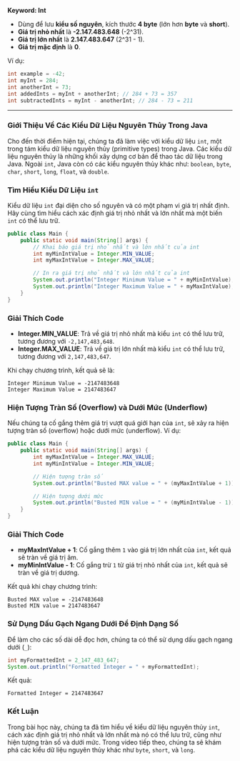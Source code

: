 **Keyword: Int**

- Dùng để lưu **kiểu số nguyên**, kích thước **4 byte** (lớn hơn **byte** và **short**).
- **Giá trị nhỏ nhất** là **-2.147.483.648** (-2^31).
- **Giá trị lớn nhất** là **2.147.483.647** (2^31 - 1).
- **Giá trị mặc định** là **0**.

Ví dụ:
```java
int example = -42;
int myInt = 284;
int anotherInt = 73;
int addedInts = myInt + anotherInt; // 284 + 73 = 357
int subtractedInts = myInt - anotherInt; // 284 - 73 = 211
```

---  

### Giới Thiệu Về Các Kiểu Dữ Liệu Nguyên Thủy Trong Java
Cho đến thời điểm hiện tại, chúng ta đã làm việc với kiểu dữ liệu `int`, một trong tám kiểu dữ liệu nguyên thủy (primitive types) trong Java. Các kiểu dữ liệu nguyên thủy là những khối xây dựng cơ bản để thao tác dữ liệu trong Java. Ngoài `int`, Java còn có các kiểu nguyên thủy khác như: `boolean`, `byte`, `char`, `short`, `long`, `float`, và `double`.

### Tìm Hiểu Kiểu Dữ Liệu `int`
Kiểu dữ liệu `int` đại diện cho số nguyên và có một phạm vi giá trị nhất định. Hãy cùng tìm hiểu cách xác định giá trị nhỏ nhất và lớn nhất mà một biến `int` có thể lưu trữ.

```java
public class Main {
    public static void main(String[] args) {
        // Khai báo giá trị nhỏ nhất và lớn nhất của int
        int myMinIntValue = Integer.MIN_VALUE;
        int myMaxIntValue = Integer.MAX_VALUE;

        // In ra giá trị nhỏ nhất và lớn nhất của int
        System.out.println("Integer Minimum Value = " + myMinIntValue);
        System.out.println("Integer Maximum Value = " + myMaxIntValue);
    }
}
```

### Giải Thích Code
- **Integer.MIN_VALUE**: Trả về giá trị nhỏ nhất mà kiểu `int` có thể lưu trữ, tương đương với `-2,147,483,648`.
- **Integer.MAX_VALUE**: Trả về giá trị lớn nhất mà kiểu `int` có thể lưu trữ, tương đương với `2,147,483,647`.

Khi chạy chương trình, kết quả sẽ là:

```
Integer Minimum Value = -2147483648
Integer Maximum Value = 2147483647
```

### Hiện Tượng Tràn Số (Overflow) và Dưới Mức (Underflow)
Nếu chúng ta cố gắng thêm giá trị vượt quá giới hạn của `int`, sẽ xảy ra hiện tượng tràn số (overflow) hoặc dưới mức (underflow). Ví dụ:

```java
public class Main {
    public static void main(String[] args) {
        int myMaxIntValue = Integer.MAX_VALUE;
        int myMinIntValue = Integer.MIN_VALUE;

        // Hiện tượng tràn số
        System.out.println("Busted MAX value = " + (myMaxIntValue + 1));

        // Hiện tượng dưới mức
        System.out.println("Busted MIN value = " + (myMinIntValue - 1));
    }
}
```

### Giải Thích Code
- **myMaxIntValue + 1**: Cố gắng thêm `1` vào giá trị lớn nhất của `int`, kết quả sẽ tràn về giá trị âm.
- **myMinIntValue - 1**: Cố gắng trừ `1` từ giá trị nhỏ nhất của `int`, kết quả sẽ tràn về giá trị dương.

Kết quả khi chạy chương trình:

```
Busted MAX value = -2147483648
Busted MIN value = 2147483647
```

### Sử Dụng Dấu Gạch Ngang Dưới Để Định Dạng Số
Để làm cho các số dài dễ đọc hơn, chúng ta có thể sử dụng dấu gạch ngang dưới (`_`):

```java
int myFormattedInt = 2_147_483_647;
System.out.println("Formatted Integer = " + myFormattedInt);
```

Kết quả:

```
Formatted Integer = 2147483647
```

### Kết Luận
Trong bài học này, chúng ta đã tìm hiểu về kiểu dữ liệu nguyên thủy `int`, cách xác định giá trị nhỏ nhất và lớn nhất mà nó có thể lưu trữ, cũng như hiện tượng tràn số và dưới mức. Trong video tiếp theo, chúng ta sẽ khám phá các kiểu dữ liệu nguyên thủy khác như `byte`, `short`, và `long`.
